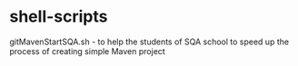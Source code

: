 # shell-scripts

gitMavenStartSQA.sh - to help the students of SQA school to speed up the process of creating simple Maven project

